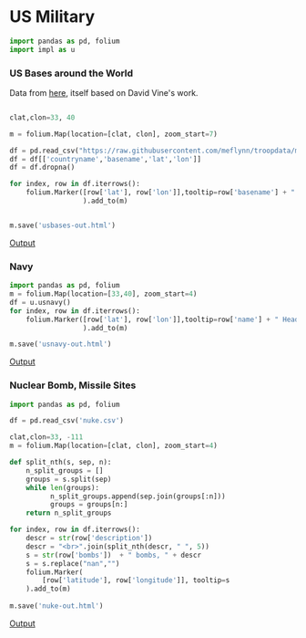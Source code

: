 # US Military

```python
import pandas as pd, folium
import impl as u
```

<a name='bases'></a>

### US Bases around the World

Data from [here](https://github.com/meflynn/troopdata), itself based
on David Vine's work.

```python

clat,clon=33, 40

m = folium.Map(location=[clat, clon], zoom_start=7)

df = pd.read_csv("https://raw.githubusercontent.com/meflynn/troopdata/master/data-raw/basedata.csv",encoding = "ISO-8859-1", engine='python')
df = df[['countryname','basename','lat','lon']]
df = df.dropna()

for index, row in df.iterrows():
    folium.Marker([row['lat'], row['lon']],tooltip=row['basename'] + " " + row['countryname']
                  ).add_to(m)


m.save('usbases-out.html')
```

[Output](usbases-out.html)

### Navy

<a name='navy'></a>

```python
import pandas as pd, folium
m = folium.Map(location=[33,40], zoom_start=4)
df = u.usnavy()
for index, row in df.iterrows():
    folium.Marker([row['lat'], row['lon']],tooltip=row['name'] + " Heading: " + row['bearing'] + " Speed (kn): " + row['speed']
                  ).add_to(m)

m.save('usnavy-out.html')
```

[Output](usnavy-out.html)

<a name='nuke'></a>

### Nuclear Bomb, Missile Sites

```python
import pandas as pd, folium

df = pd.read_csv('nuke.csv')

clat,clon=33, -111
m = folium.Map(location=[clat, clon], zoom_start=4)

def split_nth(s, sep, n):
    n_split_groups = []
    groups = s.split(sep)
    while len(groups):
    	  n_split_groups.append(sep.join(groups[:n]))
    	  groups = groups[n:]
    return n_split_groups

for index, row in df.iterrows():
    descr = str(row['description'])
    descr = "<br>".join(split_nth(descr, " ", 5))
    s = str(row['bombs'])  + " bombs, " + descr
    s = s.replace("nan","")
    folium.Marker(        
        [row['latitude'], row['longitude']], tooltip=s
    ).add_to(m)
    
m.save('nuke-out.html')    
```

[Output](nuke-out.html)


